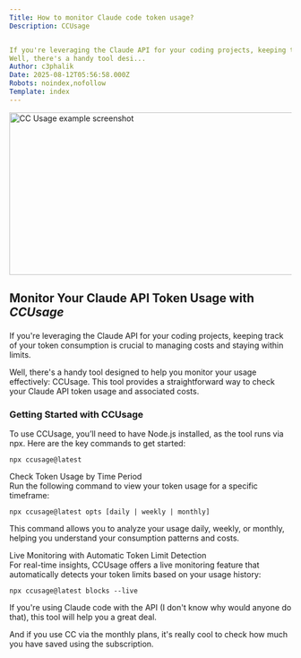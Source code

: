 ```yaml
---
Title: How to monitor Claude code token usage?
Description: CCUsage


If you're leveraging the Claude API for your coding projects, keeping track of your token consumption is crucial to managing costs and staying within limits. 
Well, there's a handy tool desi...
Author: c3phalik
Date: 2025-08-12T05:56:58.000Z
Robots: noindex,nofollow
Template: index
---
```

<p><a href="https://media2.dev.to/dynamic/image/width=800%2Cheight=%2Cfit=scale-down%2Cgravity=auto%2Cformat=auto/https%3A%2F%2Fdev-to-uploads.s3.amazonaws.com%2Fuploads%2Farticles%2Fhk6lq7fvt4i0f44gyndf.png" class="article-body-image-wrapper"><img src="https://media2.dev.to/dynamic/image/width=800%2Cheight=%2Cfit=scale-down%2Cgravity=auto%2Cformat=auto/https%3A%2F%2Fdev-to-uploads.s3.amazonaws.com%2Fuploads%2Farticles%2Fhk6lq7fvt4i0f44gyndf.png" alt="CC Usage example screenshot" width="800" height="290"></a></p>

<h2>
  
  
  Monitor Your Claude API Token Usage with <em><strong>CCUsage</strong></em>
</h2>

<p>If you're leveraging the Claude API for your coding projects, keeping track of your token consumption is crucial to managing costs and staying within limits. </p>

<p>Well, there's a handy tool designed to help you monitor your usage effectively: CCUsage. This tool provides a straightforward way to check your Claude API token usage and associated costs.</p>

<h3>
  
  
  Getting Started with CCUsage
</h3>

<p>To use CCUsage, you’ll need to have Node.js installed, as the tool runs via npx. Here are the key commands to get started:<br>
</p>

<div class="highlight js-code-highlight">
<pre class="highlight plaintext"><code>npx ccusage@latest
</code></pre>

</div>



<p>Check Token Usage by Time Period<br>
Run the following command to view your token usage for a specific timeframe:<br>
</p>

<div class="highlight js-code-highlight">
<pre class="highlight plaintext"><code>npx ccusage@latest opts [daily | weekly | monthly]
</code></pre>

</div>



<p>This command allows you to analyze your usage daily, weekly, or monthly, helping you understand your consumption patterns and costs.</p>

<p>Live Monitoring with Automatic Token Limit Detection<br>
For real-time insights, CCUsage offers a live monitoring feature that automatically detects your token limits based on your usage history:<br>
</p>

<div class="highlight js-code-highlight">
<pre class="highlight plaintext"><code>npx ccusage@latest blocks --live
</code></pre>

</div>



<p>If you're using Claude code with the API (I don't know why would anyone do that), this tool will help you a great deal.</p>

<p>And if you use CC via the monthly plans, it's really cool to check how much you have saved using the subscription.</p>

